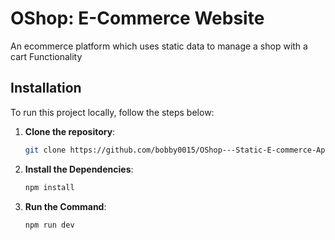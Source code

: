 # OShop: E-Commerce Website

An ecommerce platform which uses static data to manage a shop with a cart Functionality


## Installation

To run this project locally, follow the steps below:

1. **Clone the repository**:
   ```bash
   git clone https://github.com/bobby0015/OShop---Static-E-commerce-App.git

2. **Install the Dependencies**:
   ```bash
   npm install

2. **Run the Command**:
   ```bash
   npm run dev
